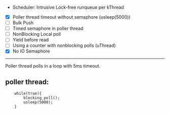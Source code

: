 - Scheduler: Intrusive Lock-free runqueue per kThread
- [x] Poller thread timeout without semaphore (usleep(5000))
- [ ] Bulk Push
- [ ] Timed semaphore in poller thread
- [ ] NonBlocking Local poll
- [ ] Yield before read
- [ ] Using a counter with nonblocking polls (uThread)
- [x] No IO Semaphore

---

Poller thread polls in a loop with 5ms timeout.

## poller thread:

```
    while(true){
        blocking_poll();
        usleep(5000);
    }
```